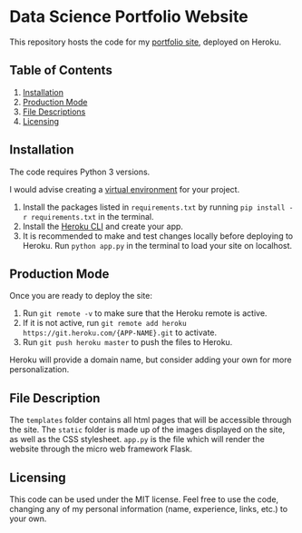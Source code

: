 # Data Science Portfolio Website
This repository hosts the code for my [portfolio site](https://www.njeri-gachago.com/), deployed on Heroku.


## Table of Contents
1. [Installation](#installation)
2. [Production Mode](#production)
3. [File Descriptions](#descriptions)
4. [Licensing](#licensing)


## Installation <a name="installation"></a>
The code requires Python 3 versions.

I would advise creating a [virtual environment](https://medium.com/datacat/a-simple-guide-to-creating-a-virtual-environment-in-python-for-windows-and-mac-1079f40be518) for your project.

1. Install the packages listed in `requirements.txt` by running `pip install -r requirements.txt` in the terminal.
2. Install the [Heroku CLI](https://devcenter.heroku.com/articles/heroku-cli#download-and-install) and create your app.
3. It is recommended to make and test changes locally before deploying to Heroku. Run `python app.py` in the terminal to load your site on localhost.

## Production Mode <a name="production"></a>
Once you are ready to deploy the site:

1. Run `git remote -v` to make sure that the Heroku remote is active.
3. If it is not active, run `git remote add heroku https://git.heroku.com/{APP-NAME}.git` to activate.
4. Run `git push heroku master` to push the files to Heroku.

Heroku will provide a domain name, but consider adding your own for more personalization.

## File Description <a name="descriptions"></a>
The `templates` folder contains all html pages that will be accessible through the site. The `static` folder is made up of the images displayed on the site, as well as the CSS stylesheet. `app.py` is the file which will render the website through the micro web framework Flask.

## Licensing <a name="licensing"></a>
This code can be used under the MIT license. Feel free to use the code, changing any of my personal information (name, experience, links, etc.) to your own.

